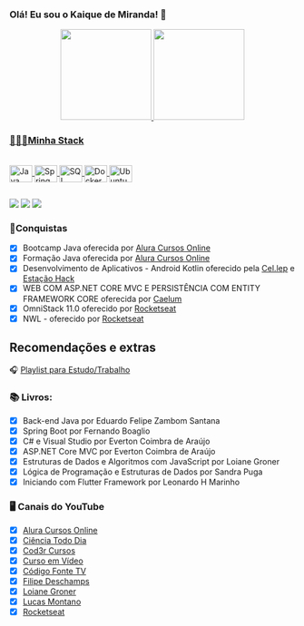 ### Olá! Eu sou o Kaique de Miranda! 👨

<div align="center">
  <a href="https://github.com/kbdemiranda">
  <img height="160em" src="https://github-readme-stats.vercel.app/api?username=kbdemiranda&show_icons=true&theme=dark&include_all_commits=true&count_private=true"/>
  <img height="160em" src="https://github-readme-stats.vercel.app/api/top-langs/?username=kbdemiranda&layout=compact&langs_count=7&theme=dark"/>
</div>

### 👨🏻‍💻Minha Stack
<div style="display: inline_block"></br>
  <img align="center" alt="Java icon" height="30" width="40"
  src="https://cdn.jsdelivr.net/gh/devicons/devicon/icons/java/java-original.svg">
  <img align="center" alt="Spring icon" height="30" width="40" src="https://cdn.jsdelivr.net/gh/devicons/devicon/icons/spring/spring-original.svg">
  <img align="center" alt="SQL Server icon" height="30" width="40"
src="https://cdn.jsdelivr.net/gh/devicons/devicon/icons/microsoftsqlserver/microsoftsqlserver-plain-wordmark.svg">
  <img align="center" alt="Docker icon" height="30" width="40"
  src="https://cdn.jsdelivr.net/gh/devicons/devicon/icons/docker/docker-original-wordmark.svg">
  <img align="center" alt="Ubuntu icon" height="30" width="40"
  src="https://cdn.jsdelivr.net/gh/devicons/devicon/icons/ubuntu/ubuntu-plain-wordmark.svg">
</div>

##

<div> 
  <a href="https://linktr.ee/kbdemiranda" target="_blank"><img src="https://img.shields.io/badge/linktree-39E09B?style=for-the-badge&logo=linktree&logoColor=white" target="_blank"></a>
  <a href="https://www.linkedin.com/in/kbdemiranda" target="_blank"><img src="https://img.shields.io/badge/-LinkedIn-%230077B5?style=for-the-badge&logo=linkedin&logoColor=white" target="_blank"></a> 
    <a href="https://twitter.com/kbdemiranda" target="_blank"><img src="https://img.shields.io/badge/Twitter-1DA1F2?style=for-the-badge&logo=twitter&logoColor=white" target="_blank"></a>
</div>

### 🏅Conquistas

 - [x] Bootcamp Java oferecida por <a href="https://www.alura.com.br/" target="_blank">Alura Cursos Online</a>
 - [x] Formação Java oferecida por <a href="https://www.alura.com.br/" target="_blank">Alura Cursos Online</a>
 - [x] Desenvolvimento de Aplicativos - Android Kotlin oferecido pela <a href="https://br.cellep.com/estacaohack/" target="_blank">Cel.lep</a> e <a href="https://estacaohack.fb.com/" target="_blank">Estação Hack</a>
 - [x] WEB COM ASP.NET CORE MVC E PERSISTÊNCIA COM ENTITY FRAMEWORK CORE oferecida por <a href="https://www.caelum.com.br/" target="_blank">Caelum</a>
 - [x] OmniStack 11.0 oferecido por <a href="" target="_blank">Rocketseat</a>
 - [x] NWL - oferecido por <a href="" target="_blank">Rocketseat</a>

## Recomendações e extras
🎧 <a href="https://open.spotify.com/playlist/7r89NcFsOLLtoYsLN4x0Sl?si=d82b9fce06c343dd" target="_blank">Playlist para Estudo/Trabalho</a>

### 📚 Livros:

 - [x] Back-end Java por Eduardo Felipe Zambom Santana
 - [x] Spring Boot por Fernando Boaglio
 - [x] C# e Visual Studio por Everton Coimbra de Araújo
 - [x] ASP.NET Core MVC por Everton Coimbra de Araújo
 - [x] Estruturas de Dados e Algoritmos com JavaScript por Loiane Groner
 - [x] Lógica de Programação e Estruturas de Dados por Sandra Puga
 - [x] Iniciando com Flutter Framework por Leonardo H Marinho

### 🖥️ Canais do YouTube

 - [x] <a href="https://www.youtube.com/user/aluracursosonline" target="_blank">Alura Cursos Online</a>
 - [x] <a href="https://www.youtube.com/user/CienciaTodoDia" target="_blank">Ciência Todo Dia</a>
 - [x] <a href="https://www.youtube.com/channel/UCcMcmtNSSQECjKsJA1XH5MQ" target="_blank">Cod3r Cursos</a>
 - [x] <a href="https://www.youtube.com/user/cursosemvideo" target="_blank">Curso em Vídeo</a>
 - [x] <a href="https://www.youtube.com/user/codigofontetv" target="_blank">Código Fonte TV</a>
 - [x] <a href="https://www.youtube.com/channel/UCU5JicSrEM5A63jkJ2QvGYw" target="_blank">Filipe Deschamps</a>
 - [x] <a href="https://www.youtube.com/user/Loianeg" target="_blank">Loiane Groner</a>
 - [x] <a href="https://www.youtube.com/channel/UCyHOBY6IDZF9zOKJPou2Rgg" target="_blank">Lucas Montano</a>
 - [x] <a href="https://www.youtube.com/channel/UCSfwM5u0Kce6Cce8_S72olg" target="_blank">Rocketseat</a>
